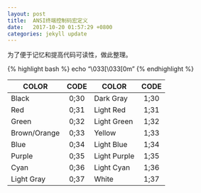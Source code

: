 ```yaml
---
layout: post
title:  ANSI终端控制码宏定义
date:   2017-10-20 01:57:29 +0800
categories: jekyll update
---
```


为了便于记忆和提高代码可读性，做此整理。

{% highlight bash %}
echo “\033[\033[0m”
{% endhighlight %}

| COLOR        | CODE    |  COLOR        | CODE |
|--------------|:------:|---------------|:----:|
| Black        | 0;30   |  Dark Gray    | 1;30 |
| Red          | 0;31   |  Light Red    | 1;31 |
| Green        | 0;32   |  Light Green  | 1;32 |
| Brown/Orange | 0;33   |  Yellow       | 1;33 |
| Blue         | 0;34   |  Light Blue   | 1;34 |
| Purple       | 0;35   |  Light Purple | 1;35 |
| Cyan         | 0;36   |  Light Cyan   | 1;36 |
| Light Gray   | 0;37   |  White        | 1;37 |